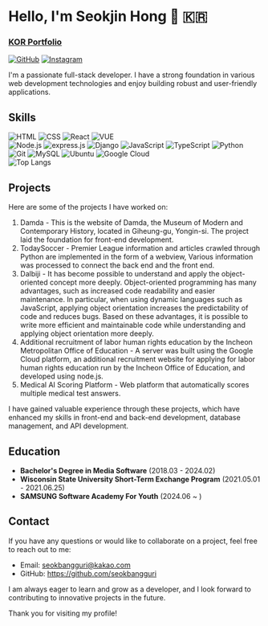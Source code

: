 # Hello, I'm Seokjin Hong 👋 🇰🇷

### [KOR Portfolio](https://quilt-collarbone-1b8.notion.site/150769d901b28088a37ac580898cf82b)
[![GitHub](https://img.shields.io/badge/-GitHub-black?logo=github)](https://github.com/seokbangguri)
[![Instagram](https://img.shields.io/badge/-Instagram-c13584?logo=instagram&logoColor=white)](https://www.instagram.com/seokbangguri)

I'm a passionate full-stack developer. I have a strong foundation in various web development technologies and enjoy building robust and user-friendly applications.

## Skills

![HTML](https://img.shields.io/badge/-HTML-orange?logo=html5&logoColor=black&style=for-the-badge)
![CSS](https://img.shields.io/badge/-CSS-blue?logo=css3&logoColor=black&style=for-the-badge)
![React](https://img.shields.io/badge/-React-61DAFB?logo=react&logoColor=black&style=for-the-badge)
![VUE](https://img.shields.io/badge/Vue.js-4FC08D?logo=Vue.js&logoColor=white&style=for-the-badge)
<br>
![Node.js](https://img.shields.io/badge/-Node.js-green?logo=node.js&logoColor=black&style=for-the-badge)
![express.js](https://img.shields.io/badge/Express-000000?logo=Express&logoColor=white&style=for-the-badge)
![Django](https://img.shields.io/badge/django-092E20?logo=django&logoColor=white&style=for-the-badge)
![JavaScript](https://img.shields.io/badge/-JavaScript-yellow?logo=javascript&logoColor=black&style=for-the-badge)
![TypeScript](https://img.shields.io/badge/-TypeScript-blue?logo=typescript&logoColor=black&style=for-the-badge)
![Python](https://img.shields.io/badge/-Python-3776AB?logo=python&logoColor=black&style=for-the-badge)
<br>
![Git](https://img.shields.io/badge/-Git-F05032?logo=git&logoColor=black&style=for-the-badge)
![MySQL](https://img.shields.io/badge/-MySQL-blue?logo=mysql&logoColor=black&style=for-the-badge)
![Ubuntu](https://img.shields.io/badge/-Ubuntu-E95420?logo=ubuntu&logoColor=black&style=for-the-badge)
![Google Cloud](https://img.shields.io/badge/-Google%20Cloud-4285F4?logo=google-cloud&logoColor=black&style=for-the-badge)
<br>
![Top Langs](https://github-readme-stats.vercel.app/api/top-langs/?username=seokbangguri&layout=compact)

## Projects

Here are some of the projects I have worked on:

1. Damda - This is the website of Damda, the Museum of Modern and Contemporary History, located in Giheung-gu, Yongin-si. The project laid the foundation for front-end development.
2. TodaySoccer - Premier League information and articles crawled through Python are implemented in the form of a webview,
Various information was processed to connect the back end and the front end.
3. Dalbiji - It has become possible to understand and apply the object-oriented concept more deeply. 
Object-oriented programming has many advantages, such as increased code readability and easier maintenance. In particular, when using dynamic languages such as JavaScript, applying object orientation increases the predictability of code and reduces bugs. Based on these advantages, it is possible to write more efficient and maintainable code while understanding and applying object orientation more deeply.
4. Additional recruitment of labor human rights education by the Incheon Metropolitan Office of Education - A server was built using the Google Cloud platform, an additional recruitment website for applying for labor human rights education run by the Incheon Office of Education, and developed using node.js.
5. Medical AI Scoring Platform - Web platform that automatically scores multiple medical test answers.

I have gained valuable experience through these projects, which have enhanced my skills in front-end and back-end development, database management, and API development.

## Education

- **Bachelor's Degree in Media Software** (2018.03 - 2024.02)
- **Wisconsin State University Short-Term Exchange Program** (2021.05.01 - 2021.06.25)
- **SAMSUNG Software Academy For Youth** (2024.06 ~ )

## Contact

If you have any questions or would like to collaborate on a project, feel free to reach out to me:

- Email: seokbangguri@kakao.com
- GitHub: https://github.com/seokbangguri

I am always eager to learn and grow as a developer, and I look forward to contributing to innovative projects in the future.

Thank you for visiting my profile!
